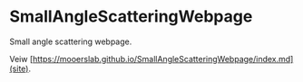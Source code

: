 # SmallAngleScatteringWebpage
Small angle scattering webpage.

Veiw [https://mooerslab.github.io/SmallAngleScatteringWebpage/index.md](site).
